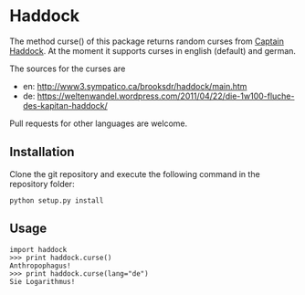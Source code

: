 # Haddock

The method curse() of this package returns random curses from [Captain Haddock](https://en.wikipedia.org/wiki/Captain_Haddock). At the moment it supports curses in english (default)
and german. 

The sources for the curses are
- en: http://www3.sympatico.ca/brooksdr/haddock/main.htm
- de: https://weltenwandel.wordpress.com/2011/04/22/die-1w100-fluche-des-kapitan-haddock/

Pull requests for other languages are welcome.

## Installation
Clone the git repository and execute the following command in the repository folder:

    python setup.py install

## Usage

    import haddock
    >>> print haddock.curse()
    Anthropophagus!
    >>> print haddock.curse(lang="de")
    Sie Logarithmus! 